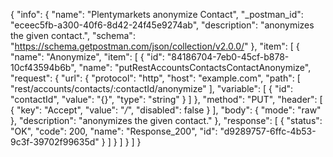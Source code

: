 {
  "info": {
    "name": "Plentymarkets anonymize Contact",
    "_postman_id": "eceec5fb-a300-40f6-8d42-24f45e9274ab",
    "description": "anonymizes the given contact.",
    "schema": "https://schema.getpostman.com/json/collection/v2.0.0/"
  },
  "item": [
    {
      "name": "Anonymize",
      "item": [
        {
          "id": "84186704-7eb0-45cf-b878-10cf43594b6b",
          "name": "putRestAccountsContactsContactAnonymize",
          "request": {
            "url": {
              "protocol": "http",
              "host": "example.com",
              "path": [
                "rest/accounts/contacts/:contactId/anonymize"
              ],
              "variable": [
                {
                  "id": "contactId",
                  "value": "{}",
                  "type": "string"
                }
              ]
            },
            "method": "PUT",
            "header": [
              {
                "key": "Accept",
                "value": "*/*",
                "disabled": false
              }
            ],
            "body": {
              "mode": "raw"
            },
            "description": "anonymizes the given contact."
          },
          "response": [
            {
              "status": "OK",
              "code": 200,
              "name": "Response_200",
              "id": "d9289757-6ffc-4b53-9c3f-39702f99635d"
            }
          ]
        }
      ]
    }
  ]
}